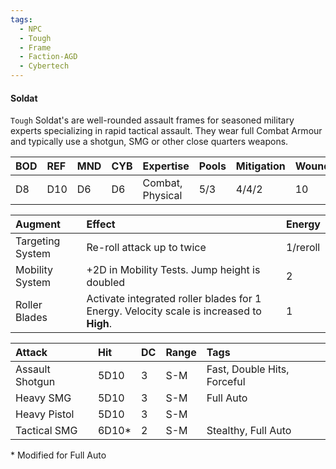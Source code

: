 ```yaml
---
tags:
  - NPC
  - Tough
  - Frame
  - Faction-AGD
  - Cybertech
---
```


#### Soldat
`Tough`
Soldat's are well-rounded assault frames for seasoned military experts specializing in rapid tactical assault. They wear full Combat Armour and typically use a shotgun, SMG or other close quarters weapons.

| BOD | REF | MND | CYB | Expertise        | Pools | Mitigation | Wounds | Energy |
| :-- | :-- | :-- | :-- | :--------------- | :---- | :--------- | ------ | :----- |
| D8  | D10 | D6  | D6  | Combat, Physical | 5/3   | 4/4/2      | 10     | 3      |

| Augment          | Effect                                                                                   | Energy   |
| :--------------- | :--------------------------------------------------------------------------------------- | :------- |
| Targeting System | Re-roll attack up to twice                                                               | 1/reroll |
| Mobility System  | +2D in Mobility Tests. Jump height is doubled                                            | 2        |
| Roller Blades    | Activate integrated roller blades for 1 Energy. Velocity scale is increased to **High**. | 1        |

| Attack          | Hit   | DC  | Range | Tags                        |
| :-------------- | :---- | :-- | :---- | :-------------------------- |
| Assault Shotgun | 5D10  | 3   | S-M   | Fast, Double Hits, Forceful |
| Heavy SMG       | 5D10  | 3   | S-M   | Full Auto                   |
| Heavy Pistol    | 5D10  | 3   | S-M   |                             |
| Tactical SMG    | 6D10* | 2   | S-M   | Stealthy, Full Auto         |
\* Modified for Full Auto
